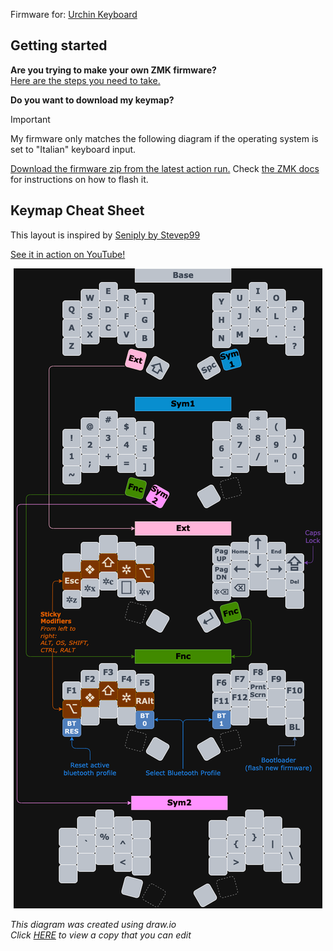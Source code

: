 Firmware for: [Urchin Keyboard](https://github.com/duckyb/urchin)

## Getting started

**Are you trying to make your own ZMK firmware?**  
[Here are the steps you need to take.](./GETTING_STARTED.md)

**Do you want to download my keymap?**  

> [!IMPORTANT]
> My firmware only matches the following diagram if the operating system is set to "Italian" keyboard input.

[Download the firmware zip from the latest action run.](https://github.com/duckyb/zmk-urchin/actions/workflows/build.yml?query=is%3Asuccess+branch%3Amaster) Check [the ZMK docs](https://zmk.dev/docs/user-setup#installing-the-firmware) for instructions on how to flash it.

## Keymap Cheat Sheet

This layout is inspired by [Seniply by Stevep99](https://stevep99.github.io/seniply/)

[See it in action on YouTube!](https://youtu.be/IZ83uU0ltaE)
<div align="center">
  
  ![sweep-layout](carlson-urchin-diagram.png)

</div>

*This diagram was created using draw.io*  
*Click [HERE](https://viewer.diagrams.net/?tags=%7B%7D&lightbox=1&highlight=0000ff&edit=_blank&layers=1&nav=1&title=carlson-urchin.drawio#R%3Cmxfile%3E%3Cdiagram%20id%3D%22cG3GzfLjlN4xhX_5qKyn%22%20name%3D%22Page-1%22%3E7V1bl9q2Fv4t58HrtGetZFmSr4%2FAQNI2aXJC0iZ96fKAZ4YGMDWezEwfzm8%2FNtjG1pYNDDbbRJqHBGRz07e19WlfNTZYPL4KvdXd22DqzzWqTx81dqVRSohjxf8lI0%2FbEcs2twO34Wya3rQbGM%2F%2B8dNBPR29n039denGKAjm0WxVHpwEy6U%2FiUpjXhgGD%2BXbboJ5%2BVNX3m36ifpuYDzx5j647ffZNLrbjjrU3o2%2F9me3d9knE8vdXll42c3pG6%2FvvGnwUBhiQ40NwiCIto8WjwN%2FnkxeNi%2Fb140qruZfLPSX0SEv%2BPvdO1v%2FZR1cXd%2F%2Fcuf3h38Hf7x6kb7LN29%2Bn%2F7g%2F6bfNnrKpuDhbhb545U3SZ4%2FxDBrrH8XLebxMxI%2F9Nar7cTfzB79%2BLP6N8EySoEkdvp85C1m80QEfvPDqbf0stvSTyHp80EwD8LNp7LeqO8ONi%2BfzeeFceawoZGMh8H9cpp84ObVcDayn%2BaHkf9YGEpn55UfLPwofIpvya6aKVKpqBKWgvywA95Ib7krYJ6Neamo3ebvvEMjfpACcgQ4FIDzu7zguBw4hOKCwwA4Q2nBoawMjou8cAyAzQd5sbE7tnBMAM5HacFhhAMnIwtY4FgAnJ604AA%2BYCOrNRuAM5YXHJ4PmMhqzQHgXEkLDs8H0Jm0C8AZyQsOTwiwV062BxbQeSUtOoARWMiMgEATwR%2FSosNTgpgTIKMDbQSf5UWH5wQutmaDRoKBtOgAUoBNpwk0E%2FwmLzo8K0BfO9BO0JcWHZ4VUB2ZFVDDAWD401s%2Fm7UgjO6C22DpzYe7UW5edve8CYJVOviXH0VPKUTefRSUAfUfZ9Hn%2BLGePv5SGL96LFy4esqeLOOf%2B7n4JHmN%2FtLMnu5etnmWva5OMlIBMqBkuC5jo3he%2B%2BsoDL76RZkhukXtOmlYB%2FfhxK9bEalxJvLCWz%2BqVWwp7AkiteIV%2BnMvmn3zS19EJCybl%2FbC0Hsq3LAKZstoXXjn98lAYT%2BmnNQ6nIdqz%2F0WMzlB3X6DndjmP%2BUEPQNNXsPH6GRNEwZRPLPBMrlunqB5yhrGixc%2BNUXyZY30%2BA9K5M3mr5Udg2Nb1LCQdwxoH9OoNY%2BS6Vp5yxKe1t%2F3id91M1svblIceloigJa3SMBNb1j7t4Efj9%2FPkvW0CP6a8XdoCacDr%2FNWq3nyuskGiqNeugxitbfvlcmL9c23X2%2BkKvnuTF89bi5Y%2Bftbt%2Bn%2F8%2BzXVk%2FDIW80pJpjaz07e8cYqO2blj8oHt5OeTbc3GpimZCnq4nt09ad2seZU14zloG8ZqDZ8ou0LMuwy%2Bige2MItFt%2BkhYdk3DoYDsyM%2BkooPOTvOiYZXSwQwAoNFu%2Bkxcct2tLB5ot30uLjsWRAnRvGYVmy9fSogNIAbZDhkKz5c%2FSogNIAbYzk0Kz5S%2FyomN2TbNBY88bedHhWQH62hEYcJi88WeAF2A7zCg0FvwqLTo8L8B3yUBjwVtp0QG8ANudyaCxQJM4GAAwA2zdxqC94KW86PDMAH31QHuBxuQN4eSZAXoYGoMWg%2FFqcjI%2BBbfPC97vc1GAGXzcILbfh0EjwvhpkbnvrsPMc0caxbBBTzi59ogfzzj0hOu6NeyNIOrtecINTl2ie8IZNELk0GbIxkj5BXftdaWvdjddyQrcA%2F8BYTP2MxZkAyAx3XlplmCyoNLM086LMLHWYILWiH9Ju6fxodVGxuDRFpHAGpF9mIz4cOE%2BzGXI%2BEBrhJZ5LiTEhw%2BvZjb2%2BoH2CC3zXciIj92x9WMILBKmCrHO9x%2BdIOMDLRKns%2FFLRQewAxNZuxnQIkHlRYfjBgbD1m3QHqGYQWeYtQGND4oXdGftQOOBKS06gBUY2KwA2gz%2BJy06gBW42JpNFMEgL6cGvMDG1m0im4G8%2BABmgM6qBTaDFCUp8eG5Afb6MUU2A3nxAezAQWYH1IQmApWWzSzSc6kwLTu%2FUikNe9Oysynfn5btpOwAOS2bUyqmRYpyt%2B92l5whKduEtq%2FRstF4gpNc0RWOZU7vWLrnbt4WSB29sq1NsnbrSdkmRY8ZdVE10lajYOskgdTkuxKQjitb79v0NJ1ED9RJ1HE6oZO4g5zp0FqdxFfmpOeoFJFN6r6YmdPtwDXp7i3oqamj6zGxFBUtMXXdaEVP8YnwZmZ1QmO20GIsLa3lQ9vRXWEmNBjnBTG2%2F0qLFR%2Foju5WNqH5%2BD%2FyosOFuaMHZZjQfPyDvOi4XVs70Hz8o7To8EHu6G5LExqPLWnRARwB2zFmQtOxLS06PCtAdypb0HAMC0hKg47ZMc1mQXMbtNpIg47btbUD7Q7yhqEDVoDtsrSg4eCFtOgAVoDtELOg5eBPadEBrADbnWyJ8tTkTesFvABdt0FrQbEmrKww8QQBfRlBs8G%2FpUUHEATsmEBLFHN2IjjfbWI8uh%2FIgmaERtFqMO5g%2B8ehtQyW8e2CQJfNX3Ila0OdiM36qx9N7tInZXBv5956nV6Zeuu7NhPm0aMUbGieAAnz46cFwUuYf1b1g0x46voCNAAnTK1nBlS6582tJ7qIu0i6J%2FJx8lYWJYTX8k%2FUq0FWdLiYLctC3gOJ3gJluVR0%2BBh5y0RfOy1QlItFx%2B7a2hF0M5UWHT4%2B3sI%2BKRNBN9Ph%2BvTA4ucCVAbi5ubasSYiVje13WtRdyemx3NsnYMy2Axb7QlancrV3ok6NV2Z3CvNtdpqv%2FQdijfHuWwdfd8QBaAq8dbETceUeB9HWtEPfIJmu0q8d9p7oPWpEu%2Fnsv4OaO%2FqiptKvDVnoPVMJd7PPTbZBP3YJHQEyyTedR1RN9r7n67JN%2FbhH5wgbXQOInuD4P1S%2FKikeM9BEdtBTQQte5UUl6V4oqS4%2FjzYAWueyIkhlRRnhHl74SGd9eSSsaGbYvnuXWn9oRLvPedBdCUt6A0tmXjvVdLflBTvOfaZ2Mc%2BCr1lJ6PTTg2e58XClSEsRcaVQt6KsXClkLkmdBdPMF0XG3WRo6051C86XpWvW%2BJgd94igmbd773bYlWaqq1mp6yJUaGsP71vVBsbF4Q0n8qEH7sgaPz9On7vRhHaF5LaJYT4dCb82B9B82%2B5WB%2BjdV4AS3OJIn31OV%2F44YWCHunD5VReLeN2TsvIbsau1zK21uspLVOfFIcfDyLoJd8cbb1qti39JdNWfN%2BxoC%2B9UlclUqQrdVXP7PHjezJ%2FiRLiKiFmSoj3MHv0PZeJzLlKiAtCTJUQ159%2BOqCJRdbpLWjJbCWge5OyDGfzW4D9AHJJqsilPy9IyfYzJZcS%2FniBH17AqrMpUinZLwB2LABULyiSoo9%2BGYQLby7QJN%2B1Qj0%2Bdl2q2XiWhFUFTPcrtUztVCudVHEQRvemM%2BlTYGrpFyfyin6JDsLogU1M5OKSFR2zc7RHFb2pPrrgrx1V9Kb6yICeHcJkj6vPrSPHRSQ7ltZvLbnvuy10iB44RjM%2BXEDnjI35ssdfCo%2F3tOUj2qW3CiUs9YVh9Ao9UTtCL17DHTmbLI3ZpZacfLFL%2FADf7J2LET6PEcCylTqWPG5lfDyq69QUrr6RrouysNutY2lRyErOXMdS0Ao322yns2%2B89ec6GxhHs8nX5Le9Daazm5kfrgtb9LXAaCR4M8GQyOI0ywZGYbCIP3Hu3yTmrw0LCXMOkX%2FQTPDhFYasBr5T783HLU16N97%2BP3790ygdGnz88Gb76MPmtpO%2FIreAYrGLyqukLNZpfoIgZcGbz24TnbiZStZPRHg28ea9dHgxm04327FoUZaXbSmpoTKP4YDVy%2BDaG40cXW8oDYLo%2B%2FkREa08t72VJ%2FI08YxpOe2F4WaCJ8nkziZHq8W6iX1uS%2BJd%2B2Na7H%2Bccysh0eKyYXgNvB%2Ft%2Ffzn8F7pWaG%2BvfynIB%2BmQDyysePaF4OGw0QvbwwO5cRu%2B9vTV%2B0kD7yRwWXimvw2v50a8EbHNlTOA%2Bxy87fOrYgWOiQTQRfdUSYc8tk4%2BAoYLrqNQ9BIdySvDYqv7eCiWwgFzXNH8JguCz581QIX3b4uaJ87MuTFx%2B7c%2BoEW9pEpLT58QrmL7gIXNMvr5wevE4P%2BPwzHjSJtHIF0GVFz4AwGPRGHNkzLcQWEX3d1f%2FOBrXOQmMhiK1FBTz5plyhPQYhOsXWosCmfpPDwDIToBH31KBd%2FJQHpwuqBDKSxHU5X%2B9tejkN07HbNRNBMbGRJu0b5OEx8EmpDj8rIlhYfPsQQ%2FxBnU4iPIy8%2BXJAhvhHEFhh5XXnxcTu3fgRGXtIsd7gkgPhIQ3wrvC2w8hJ53SSAIbjoDEFg5s3aT0kIEKAIDrqKg6es9%2BEm6amJc9Z4Ei4bBfuYoxY62DzfwFeXqhtpNdvAX4qqG2kl1eiAudCBxojG7FHNUpbvwx7Fk5kO2KOcFqo4X%2BoK5alMByzGDjR3yAuP2T0FKqokISs8bvdWDzR29N9ICxAkIOjefqcFd%2FJ3mxVIdBe7nrzTgn%2B5pSyvy236wOeEET07RuHhLgidEyT4ISSFHZC0d9akMFeHOvXMSWEuPNXJlauu2s02twnBEEF00u3KXqmyvlv4leZaSr6fneaBbjN1RUd%2BJd6Z%2Bra1nq3E%2B9lZMugOG7e6%2BKYS7z31MpV470sywtfe1XUck1nJ81F686gAc%2FGSgnl%2FrhJ6EIh7gOGqgfR%2FA85yW%2Bn%2F9XWWOpX%2Bn1G2jqb%2F5yaAU9P%2Fbb58RUvp%2F0RnZ8j%2FpwZ0CZ%2Bxpli6MA4qdnHeqmKMue5IWFUsv%2FL8ZUXZwcvK6lZVMWoIVGrH5eVIVXzZ8uIcqobPJC%2BCDiZjf55wI6r346EoCOLdgOrvwyDmOrA16ukVmSbxdPvxeCdqMtVJThOcjPKmb0IseLgklpvdVtx6%2BQo5DWoNGMx%2BDq2Ra4Ddov9SvHZuDcCx%2BannOzeTEzUDPXgnYR3TDNCk9sFf%2B4li8Cabzy%2FEvG1PYdcFhbFSCqMBhUGy%2FTxXFwZ5CY%2FreZnykrMs1zUtCAesAYJGM%2BoPYU0riwZObYcrhfzOrigFA9bm6Sju5z2ODAZV8pJfOUFeDHboJkK7dhyBhuuBt1rDreNNMPl6wF7R3T0A7ldVItLAtmBxMdEWdkg0FdTBA3DKEjMINm2K3aiSCsrgyQuPw8OD3YCeCqrgSQsPpTw82BG3VFAET154rO6tHpXOWAiu5OGx0amBymespgYMu%2FgIzeyPRXgsaA%2BUBiGeHTDsBs3UEsVuyluEFRIEdHqd7YlFhMyhvAjxHKEDa0glHVZzBEawOYKqYFvHEbDjT6mqYFtHELDrk1FVwbaGHXSAYYvMB2nQ8xw1ehUdLEAU8NeSMibUEAXsUrPUasGYUEimbjCXGmE1gZ0JuzEmFVRubhKuBksVXG7qO%2BNL6hvonZAFBaGlVaIGX1If3yIrqActLTwmX%2B4e358hKActLzx8Kj2%2BN1BQDVpeePhuOx1YPcpWUahexcODbioXVIKWFh5ADfANsYI60Jotr4ECsAN8T4aoeLN9JS9CgCDgqziBjcIeyIsQzxHw15CghrNmyosQoAn4NnNVYrmOJqCbYYUlllOXBm5BDmywIGNAd2mogss1dKEDqk7ZE2q4Av7qUfaEGqKAHprSdnXly66GzYcS4buGBFWRG8VLVcNO4ANqFN0T7ECzxfhpAbFvpRw2V9fB0XWbiUDsmbpu1JW%2FLkvM6UAxXecLguRlPtCKYVNhNdXm1qhaogmk%2FBJFL1hPhVVGm4P9ondSBvqAnLGvxODj%2BpMR%2Frb6uO59Nt2HEfv5z48vGMDmmEoMCRZnL%2FR1ZJmfimo8cF1PHP%2B6tjlBscSCcDIPr9%2BVHtbOX2Ch7nsXe%2FUEQTQPvKkfwiILP9zECi0pzrP0H%2BJ%2Fb2bh4iGerB%2BBJKkiPUcdWnndQAQ2hYqaXs9QD%2FHTMEiKIOfXXsWzd%2Fc2mPrJHf8H%3C%2Fdiagram%3E%3C%2Fmxfile%3E) to view a copy that you can edit*
